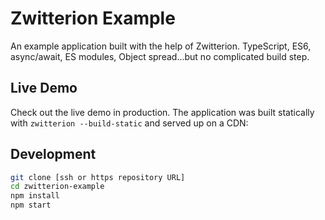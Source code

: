 # Zwitterion Example

An example application built with the help of Zwitterion. TypeScript, ES6, async/await, ES modules, Object spread...but no complicated build step.

## Live Demo

Check out the live demo in production. The application was built statically with `zwitterion --build-static` and served up on a CDN: 

## Development

```bash
git clone [ssh or https repository URL]
cd zwitterion-example
npm install
npm start
```
